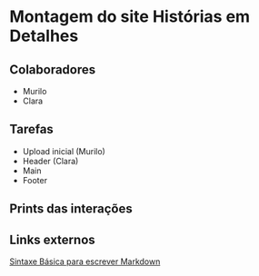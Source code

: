 # Montagem do site Histórias em Detalhes

## Colaboradores
- Murilo
- Clara

## Tarefas
- Upload inicial (Murilo)
- Header (Clara)
- Main
- Footer

## Prints das interações

## Links externos
[Sintaxe Básica para escrever Markdown](https://www.markdownguide.org/basic-syntax/)
